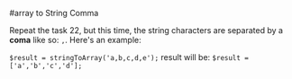 #array to String Comma

Repeat the task 22, but this time, the string characters are separated by a **coma** like so: ```,```. Here's an example:

```$result = stringToArray('a,b,c,d,e');```
result will be:
```$result = ['a','b','c','d'];```
